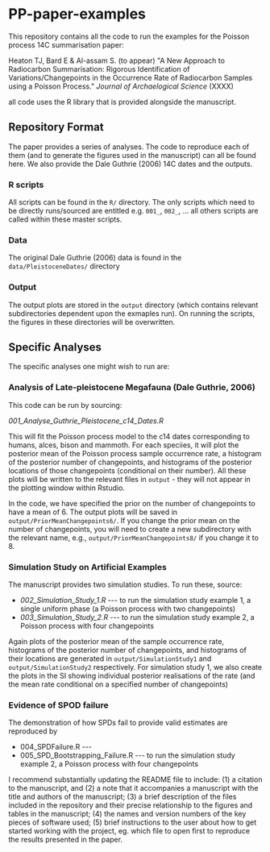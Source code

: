 # PP-paper-examples
This repository contains all the code to run the examples for the Poisson process 14C summarisation paper:

Heaton TJ, Bard E & Al-assam S. (to appear) "A New Approach to Radiocarbon Summarisation: Rigorous Identification of Variations/Changepoints in the Occurrence Rate of Radiocarbon Samples using a Poisson Process." _Journal of Archaelogical Science_ (XXXX)

all code uses the R library that is provided alongside the manuscript.  


## Repository Format 
The paper provides a series of analyses. The code to reproduce each of them (and to generate the figures used in the manuscript) can all be found here. We also provide the Dale Guthrie (2006) 14C dates and the outputs.  

### R scripts
All scripts can be found in the `R/` directory. The only scripts which need to be directly runs/sourced are entitled e.g. `001_`, `002_`, ... all others scripts are called within these master scripts.

### Data
The original Dale Guthrie (2006) data is found in the `data/PleistoceneDates/` directory

### Output
The output plots are stored in the `output` directory (which contains relevant subdirectories dependent upon the exmaples run). On running the scripts, the figures in these directories will be overwritten.     

## Specific Analyses

The specific analyses one might wish to run are: 

### Analysis of Late-pleistocene Megafauna (Dale Guthrie, 2006)
This code can be run by sourcing:

*001_Analyse_Guthrie_Pleistocene_c14_Dates.R* 

This will fit the Poisson process model to the c14 dates corresponding to humans, alces, bison and mammoth. For each speciies, it will plot the posterior mean of the Poisson process sample occurrence rate, a histogram of the posterior number of changepoints, and histograms of the posterior locations of those changepoints (conditional on their number). All these plots will be written to the relevant files in `output` - they will not appear in the plotting window within Rstudio.  

In the code, we have specified the prior on the number of changepoints to have a mean of 6. The output plots will be saved in `output/PriorMeanChangepoints6/`.  If you change the prior mean on the number of changepoints, you will need to create a new subdirectory with the relevant name, e.g., `output/PriorMeanChangepoints8/` if you change it to 8. 

### Simulation Study on Artificial Examples
The manuscript provides two simulation studies. To run these, source:

- *002_Simulation_Study_1.R* --- to run the simulation study example 1, a single uniform phase (a Poisson process with two changepoints) 
- *003_Simulation_Study_2.R* --- to run the simulation study example 2, a Poisson process with four changepoints

Again plots of the posterior mean of the sample occurrence rate, histograms of the posterior number of changepoints, and histograms of their locations are generated in `output/SimulationStudy1` and `output/SimulationStudy2` respectively. For simulation study 1, we also create the plots in the SI showing individual posterior realisations of the rate (and the mean rate conditional on a specified number of changepoints)  


### Evidence of SPOD failure
The demonstration of how SPDs fail to provide valid estimates are reproduced by

- 004_SPDFailure.R --- 
- 005_SPD_Bootstrapping_Failure.R --- to run the simulation study example 2, a Poisson process with four changepoints




I recommend substantially updating the README file to include: (1) a citation to the manuscript, and (2) a note that it accompanies a manuscript with the title and authors of the manuscript; (3) a brief description of the files included in the repository and their precise relationship to the figures and tables in the manuscript; (4) the names and version numbers of the key pieces of software used; (5) brief instructions to the user about how to get started working with the project, eg. which file to open first to reproduce the results presented in the paper.










